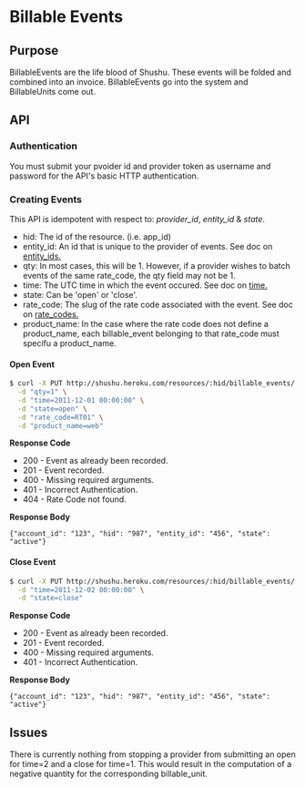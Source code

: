 # Billable Events

## Purpose

BillableEvents are the life blood of Shushu. These events will be folded and
combined into an invoice. BillableEvents go into the system and BillableUnits
come out.

## API

### Authentication

You must submit your pvoider id and provider token as username and password for
the API's basic HTTP authentication.

### Creating Events

This API is idempotent with respect to: *provider_id*, *entity_id* & *state*.

* hid: The id of the resource. (i.e. app_id)
* entity_id: An id that is unique to the provider of events. See doc on [entity_ids.](https://github.com/heroku/shushu/tree/master/doc)
* qty: In most cases, this will be 1. However, if a provider wishes to batch events of the same rate_code, the qty field may not be 1.
* time: The UTC time in which the event occured. See doc on [time.](https://github.com/heroku/shushu/tree/master/doc)
* state: Can be 'open' or 'close'.
* rate_code: The slug of the rate code associated with the event. See doc on [rate_codes.](https://github.com/heroku/shushu/blob/master/doc/rate_code_api.md)
* product_name: In the case where the rate code does not define a product_name, each billable_event belonging to that rate_code must specifu a product_name.

#### Open Event

```bash
$ curl -X PUT http://shushu.heroku.com/resources/:hid/billable_events/:entity_id \
  -d "qty=1" \
  -d "time=2011-12-01 00:00:00" \
  -d "state=open" \
  -d "rate_code=RT01" \
  -d "product_name=web"
```

**Response Code**

* 200 - Event as already been recorded.
* 201 - Event recorded.
* 400 - Missing required arguments.
* 401 - Incorrect Authentication.
* 404 - Rate Code not found.

**Response Body**

```
{"account_id": "123", "hid": "987", "entity_id": "456", "state": "active"}
```


#### Close Event

```bash
$ curl -X PUT http://shushu.heroku.com/resources/:hid/billable_events/:entity_id \
  -d "time=2011-12-02 00:00:00" \
  -d "state=close"
```

**Response Code**

* 200 - Event as already been recorded.
* 201 - Event recorded.
* 400 - Missing required arguments.
* 401 - Incorrect Authentication.

**Response Body**

```
{"account_id": "123", "hid": "987", "entity_id": "456", "state": "active"}
```

## Issues

There is currently nothing from stopping a provider from submitting an open for
time=2 and a close for time=1. This would result in the computation of a
negative quantity for the corresponding billable_unit.
